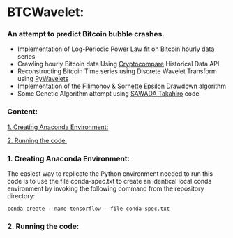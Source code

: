 # **BTCWavelet:**
### An attempt to predict Bitcoin bubble crashes.

* Implementation of Log-Periodic Power Law fit on Bitcoin hourly data series
* Crawling hourly Bitcoin data Using [Cryptocompare](https://min-api.cryptocompare.com/) Historical Data API
* Reconstructing Bitcoin Time series using Discrete Wavelet Transform using [PyWavelets](https://pywavelets.readthedocs.io/en/latest/#)
* Implementation of the [Filimonov & Sornette](https://arxiv.org/abs/1108.0099v3) Epsilon Drawdown algorithm
* Some Genetic Algorithm attempt using [SAWADA Takahiro](https://github.com/fanannan/LPPL) code

### Content:
[1. Creating Anaconda Environment:](#1) 

[2. Running the code:](#2) 


### 1. Creating Anaconda Environment: <a  id="1"></a> 

The easiest way to replicate the Python environment needed to run this code is to use the file conda-spec.txt to create an identical local conda environment by invoking the following command from the repository directory:

```conda create --name tensorflow --file conda-spec.txt ```

### 2. Running the code: <a  id="2"></a>  


